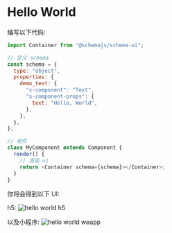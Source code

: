 # Hello World

编写以下代码:

``` js {10}
import Container from "@schemajs/schema-ui";

// 定义 schema
const schema = {
  type: "object",
  properties: {
    demo_text: {
      "x-component": "Text",
      "x-component-props": {
        text: "Hello, World",
      },
    },
  },
};

// 组件
class MyComponent extends Component {
  render() {
    // 渲染 ui
    return <Container schema={schema}></Container>;
  }
}
```

你将会得到以下 UI: 

h5:
<img :src="$withBase('/demo/hello-world/h5.png')" alt="hello world h5">

以及小程序:
<img :src="$withBase('/demo/hello-world/weapp.png')" alt="hello world weapp">

